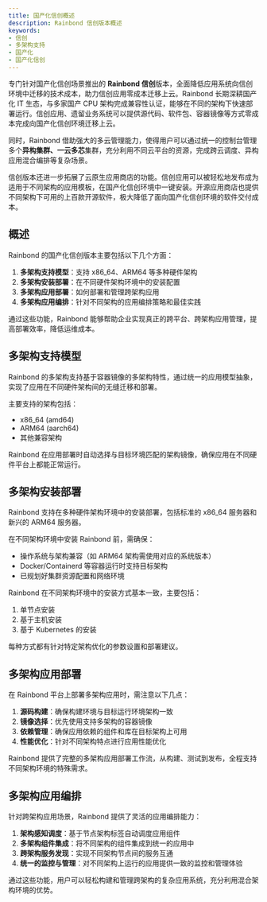 ```yaml
---
title: 国产化信创概述
description: Rainbond 信创版本概述
keywords:
- 信创
- 多架构支持
- 国产化
- 国产化信创
---
```


专门针对国产化信创场景推出的 **Rainbond 信创**版本，全面降低应用系统向信创环境中迁移的技术成本，助力信创应用零成本迁移上云。Rainbond 长期深耕国产化 IT 生态，与多家国产 CPU 架构完成兼容性认证，能够在不同的架构下快速部署运行。信创应用、遗留业务系统可以提供源代码、软件包、容器镜像等方式零成本完成向国产化信创环境迁移上云。

同时，Rainbond 借助强大的多云管理能力，使得用户可以通过统一的控制台管理多个**异构集群、一云多芯**集群，充分利用不同云平台的资源，完成跨云调度、异构应用混合编排等复杂场景。

信创版本还进一步拓展了云原生应用商店的功能。信创应用可以被轻松地发布成为适用于不同架构的应用模板，在国产化信创环境中一键安装。开源应用商店也提供不同架构下可用的上百款开源软件，极大降低了面向国产化信创环境的软件交付成本。

## 概述

Rainbond 的国产化信创版本主要包括以下几个方面：

1. **多架构支持模型**：支持 x86_64、ARM64 等多种硬件架构
2. **多架构安装部署**：在不同硬件架构环境中的安装配置
3. **多架构应用部署**：如何部署和管理跨架构应用
4. **多架构应用编排**：针对不同架构的应用编排策略和最佳实践

通过这些功能，Rainbond 能够帮助企业实现真正的跨平台、跨架构应用管理，提高部署效率，降低运维成本。

## 多架构支持模型

Rainbond 的多架构支持基于容器镜像的多架构特性，通过统一的应用模型抽象，实现了应用在不同硬件架构间的无缝迁移和部署。

主要支持的架构包括：
- x86_64 (amd64)
- ARM64 (aarch64)
- 其他兼容架构

Rainbond 在应用部署时自动选择与目标环境匹配的架构镜像，确保应用在不同硬件平台上都能正常运行。

## 多架构安装部署

Rainbond 支持在多种硬件架构环境中的安装部署，包括标准的 x86_64 服务器和新兴的 ARM64 服务器。

在不同架构环境中安装 Rainbond 前，需确保：
- 操作系统与架构兼容（如 ARM64 架构需使用对应的系统版本）
- Docker/Containerd 等容器运行时支持目标架构
- 已规划好集群资源配置和网络环境

Rainbond 在不同架构环境中的安装方式基本一致，主要包括：
1. 单节点安装
2. 基于主机安装
3. 基于 Kubernetes 的安装

每种方式都有针对特定架构优化的参数设置和部署建议。

## 多架构应用部署

在 Rainbond 平台上部署多架构应用时，需注意以下几点：

1. **源码构建**：确保构建环境与目标运行环境架构一致
2. **镜像选择**：优先使用支持多架构的容器镜像
3. **依赖管理**：确保应用依赖的组件和库在目标架构上可用
4. **性能优化**：针对不同架构特点进行应用性能优化

Rainbond 提供了完整的多架构应用部署工作流，从构建、测试到发布，全程支持不同架构环境的特殊需求。

## 多架构应用编排

针对跨架构应用场景，Rainbond 提供了灵活的应用编排能力：

1. **架构感知调度**：基于节点架构标签自动调度应用组件
2. **多架构组件集成**：将不同架构的组件集成到统一的应用中
3. **跨架构服务发现**：实现不同架构节点间的服务互通
4. **统一的监控与管理**：对不同架构上运行的应用提供一致的监控和管理体验

通过这些功能，用户可以轻松构建和管理跨架构的复杂应用系统，充分利用混合架构环境的优势。

